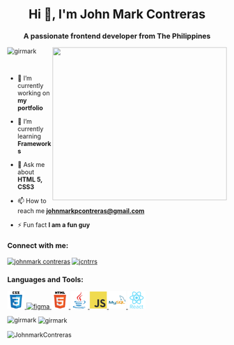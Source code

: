 <h1 align="center">Hi 👋, I'm John Mark Contreras</h1>
<h3 align="center">A passionate frontend developer from The Philippines</h3>
<img align="right" alt-"coding" width="400px" height="350px" src="https://miro.medium.com/max/828/0*7Q3yvSIv_t0ioJ-Z.gif"

<p align="left"> <img src="https://komarev.com/ghpvc/?username=girmark&label=Profile%20views&color=0e75b6&style=flat" alt="girmark" /> </p>

<p align="left"> <a href="https://twitter.com/" target="blank"><img src="https://img.shields.io/twitter/follow/?logo=twitter&style=for-the-badge" alt="" /></a> </p>

- 🔭 I’m currently working on **my portfolio**

- 🌱 I’m currently learning **Frameworks**

- 💬 Ask me about **HTML 5, CSS3**

- 📫 How to reach me **johnmarkpcontreras@gmail.com**

- ⚡ Fun fact **I am a fun guy**

<h3 align="left">Connect with me:</h3>
<p align="left">
<a href="https://www.facebook.com/johnmark.contreras.37" target="blank"><img align="center" src="https://raw.githubusercontent.com/rahuldkjain/github-profile-readme-generator/master/src/images/icons/Social/facebook.svg" alt="johnmark contreras" height="30" width="40" /></a>
<a href="https://instagram.com/j_cntrrs" target="blank"><img align="center" src="https://raw.githubusercontent.com/rahuldkjain/github-profile-readme-generator/master/src/images/icons/Social/instagram.svg" alt="jcntrrs" height="30" width="40" /></a>
</p>

<h3 align="left">Languages and Tools:</h3>
<p align="left"> <a href="https://www.w3schools.com/css/" target="_blank" rel="noreferrer"> <img src="https://raw.githubusercontent.com/devicons/devicon/master/icons/css3/css3-original-wordmark.svg" alt="css3" width="40" height="40"/> </a> <a href="https://www.figma.com/" target="_blank" rel="noreferrer"> <img src="https://www.vectorlogo.zone/logos/figma/figma-icon.svg" alt="figma" width="40" height="40"/> </a> <a href="https://www.w3.org/html/" target="_blank" rel="noreferrer"> <img src="https://raw.githubusercontent.com/devicons/devicon/master/icons/html5/html5-original-wordmark.svg" alt="html5" width="40" height="40"/> </a> <a href="https://www.java.com" target="_blank" rel="noreferrer"> <img src="https://raw.githubusercontent.com/devicons/devicon/master/icons/java/java-original.svg" alt="java" width="40" height="40"/> </a> <a href="https://developer.mozilla.org/en-US/docs/Web/JavaScript" target="_blank" rel="noreferrer"> <img src="https://raw.githubusercontent.com/devicons/devicon/master/icons/javascript/javascript-original.svg" alt="javascript" width="40" height="40"/> </a> <a href="https://www.mysql.com/" target="_blank" rel="noreferrer"> <img src="https://raw.githubusercontent.com/devicons/devicon/master/icons/mysql/mysql-original-wordmark.svg" alt="mysql" width="40" height="40"/> </a> <a href="https://reactjs.org/" target="_blank" rel="noreferrer"> <img src="https://raw.githubusercontent.com/devicons/devicon/master/icons/react/react-original-wordmark.svg" alt="react" width="40" height="40"/> </a> </p>

<p><img align="left" src="https://github-readme-stats.vercel.app/api/top-langs?username=girmark&show_icons=true&locale=en&layout=compact" alt="girmark" /></p>

<p>&nbsp;<img align="center" src="https://github-readme-stats.vercel.app/api?username=girmark&show_icons=true&locale=en" alt="girmark" /></p>

<p><img align="center" src="https://github-readme-streak-stats.herokuapp.com/?user=JohnmarkContreras&" alt="JohnmarkContreras" /></p>
